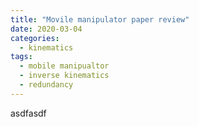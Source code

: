```yaml
---
title: "Movile manipulator paper review"
date: 2020-03-04
categories:
  - kinematics
tags:
  - mobile manipualtor
  - inverse kinematics
  - redundancy
---
```

asdfasdf
